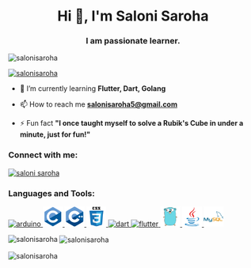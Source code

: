<h1 align="center">Hi 👋, I'm Saloni Saroha</h1>
<h3 align="center">I am passionate learner.</h3>

<p align="left"> <img src="https://komarev.com/ghpvc/?username=salonisaroha&label=Profile%20views&color=0e75b6&style=flat" alt="salonisaroha" /> </p>

<p align="left"> <a href="https://github.com/ryo-ma/github-profile-trophy"><img src="https://github-profile-trophy.vercel.app/?username=salonisaroha" alt="salonisaroha" /></a> </p>

- 🌱 I’m currently learning **Flutter, Dart, Golang**

- 📫 How to reach me **salonisaroha5@gmail.com**

- ⚡ Fun fact **"I once taught myself to solve a Rubik's Cube in under a minute, just for fun!"**

<h3 align="left">Connect with me:</h3>
<p align="left">
<a href="https://linkedin.com/in/saloni saroha" target="blank"><img align="center" src="https://raw.githubusercontent.com/rahuldkjain/github-profile-readme-generator/master/src/images/icons/Social/linked-in-alt.svg" alt="saloni saroha" height="30" width="40" /></a>
</p>

<h3 align="left">Languages and Tools:</h3>
<p align="left"> <a href="https://www.arduino.cc/" target="_blank" rel="noreferrer"> <img src="https://cdn.worldvectorlogo.com/logos/arduino-1.svg" alt="arduino" width="40" height="40"/> </a> <a href="https://www.cprogramming.com/" target="_blank" rel="noreferrer"> <img src="https://raw.githubusercontent.com/devicons/devicon/master/icons/c/c-original.svg" alt="c" width="40" height="40"/> </a> <a href="https://www.w3schools.com/cpp/" target="_blank" rel="noreferrer"> <img src="https://raw.githubusercontent.com/devicons/devicon/master/icons/cplusplus/cplusplus-original.svg" alt="cplusplus" width="40" height="40"/> </a> <a href="https://www.w3schools.com/css/" target="_blank" rel="noreferrer"> <img src="https://raw.githubusercontent.com/devicons/devicon/master/icons/css3/css3-original-wordmark.svg" alt="css3" width="40" height="40"/> </a> <a href="https://dart.dev" target="_blank" rel="noreferrer"> <img src="https://www.vectorlogo.zone/logos/dartlang/dartlang-icon.svg" alt="dart" width="40" height="40"/> </a> <a href="https://flutter.dev" target="_blank" rel="noreferrer"> <img src="https://www.vectorlogo.zone/logos/flutterio/flutterio-icon.svg" alt="flutter" width="40" height="40"/> </a> <a href="https://golang.org" target="_blank" rel="noreferrer"> <img src="https://raw.githubusercontent.com/devicons/devicon/master/icons/go/go-original.svg" alt="go" width="40" height="40"/> </a> <a href="https://www.java.com" target="_blank" rel="noreferrer"> <img src="https://raw.githubusercontent.com/devicons/devicon/master/icons/java/java-original.svg" alt="java" width="40" height="40"/> </a> <a href="https://www.mysql.com/" target="_blank" rel="noreferrer"> <img src="https://raw.githubusercontent.com/devicons/devicon/master/icons/mysql/mysql-original-wordmark.svg" alt="mysql" width="40" height="40"/> </a> </p>

<p><img align="left" src="https://github-readme-stats.vercel.app/api/top-langs?username=salonisaroha&show_icons=true&locale=en&layout=compact" alt="salonisaroha" /></p>

<p>&nbsp;<img align="center" src="https://github-readme-stats.vercel.app/api?username=salonisaroha&show_icons=true&locale=en" alt="salonisaroha" /></p>

<p><img align="center" src="https://github-readme-streak-stats.herokuapp.com/?user=salonisaroha&" alt="salonisaroha" /></p>
